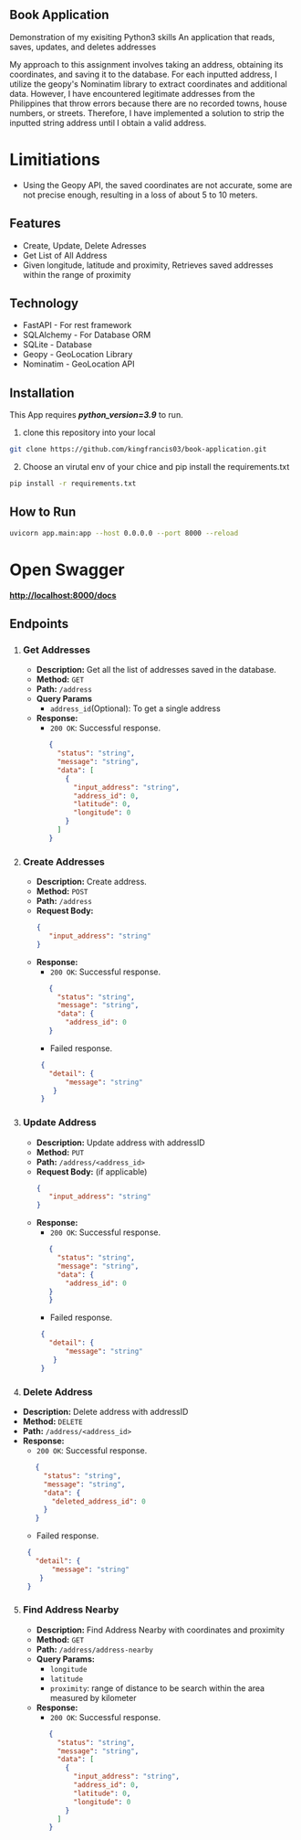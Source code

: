 ## Book Application

Demonstration of my exisiting Python3 skills
An application that reads, saves, updates, and deletes addresses

My approach to this assignment involves taking an address, obtaining its coordinates, and saving it to the database. For each inputted address, I utilize the geopy's Nominatim library to extract coordinates and additional data. However, I have encountered legitimate addresses from the Philippines that throw errors because there are no recorded towns, house numbers, or streets. Therefore, I have implemented a solution to strip the inputted string address until I obtain a valid address.

# Limitiations

- Using the Geopy API, the saved coordinates are not accurate, some are not precise enough, resulting in a loss of about 5 to 10 meters.

## Features
- Create, Update, Delete Adresses
- Get List of All Address
- Given longitude, latitude and proximity, Retrieves saved addresses within the range of proximity

## Technology

- FastAPI - For rest framework
- SQLAlchemy - For Database ORM
- SQLite - Database
- Geopy - GeoLocation Library
- Nominatim - GeoLocation API

## Installation

This App requires ***python_version=3.9*** to run.

1. clone this repository into your local

```sh
git clone https://github.com/kingfrancis03/book-application.git
```

2. Choose an virutal env of your chice and pip install the requirements.txt

```sh
pip install -r requirements.txt
```

## How to Run
```sh
uvicorn app.main:app --host 0.0.0.0 --port 8000 --reload
```

# Open Swagger

 **<http://localhost:8000/docs>**
 
 ## Endpoints

1. ### Get Addresses

   - **Description:** Get all the list of addresses saved in the database.
   - **Method:** `GET`
   - **Path:** `/address`
   - **Query Params**
      - `address_id`(Optional): To get a single address 
   - **Response:**
     - `200 OK`: Successful response.
     ```json
        {
          "status": "string",
          "message": "string",
          "data": [
            {
              "input_address": "string",
              "address_id": 0,
              "latitude": 0,
              "longitude": 0
            }
          ]
        }
     ```
2. ### Create Addresses

   - **Description:** Create address.
   - **Method:** `POST`
   - **Path:** `/address`
   - **Request Body:**
     ```json
     {
        "input_address": "string"
     }
     ```
   - **Response:**
     - `200 OK`: Successful response.
     ```json
        {
          "status": "string",
          "message": "string",
          "data": {
            "address_id": 0
        }
     ```
     - Failed response.
     ```json
      {
        "detail": {
            "message": "string"
         }
      }
     ```
3. ### Update Address

   - **Description:** Update address with addressID
   - **Method:** `PUT`
   - **Path:** `/address/<address_id>`
   - **Request Body:** (if applicable)
     ```json
     {
        "input_address": "string"
     }
     ```
   - **Response:**
     - `200 OK`: Successful response.
     ```json
        {
          "status": "string",
          "message": "string",
          "data": {
            "address_id": 0
        }
        }
     ```
     - Failed response.
     ```json
      {
        "detail": {
            "message": "string"
         }
      }
     ```
  4. ### Delete Address

   - **Description:** Delete address with addressID
   - **Method:** `DELETE`
   - **Path:** `/address/<address_id>`
   - **Response:**
     - `200 OK`: Successful response.
     ```json
        {
          "status": "string",
          "message": "string",
          "data": {
            "deleted_address_id": 0
          }
        }
     ```
     - Failed response.
     ```json
      {
        "detail": {
            "message": "string"
         }
      }
     ```
5. ### Find Address Nearby

   - **Description:** Find Address Nearby with coordinates and proximity
   - **Method:** `GET`
   - **Path:** `/address/address-nearby`
   - **Query Params:**
     - `longitude`
     - `latitude`
     - `proximity`: range of distance to be search within the area measured by kilometer
   - **Response:**
     - `200 OK`: Successful response.
     ```json
        {
          "status": "string",
          "message": "string",
          "data": [
            {
              "input_address": "string",
              "address_id": 0,
              "latitude": 0,
              "longitude": 0
            }
          ]
        }
     ````
